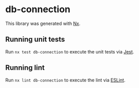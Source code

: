 # db-connection

This library was generated with [Nx](https://nx.dev).

## Running unit tests

Run `nx test db-connection` to execute the unit tests via [Jest](https://jestjs.io).

## Running lint

Run `nx lint db-connection` to execute the lint via [ESLint](https://eslint.org/).
